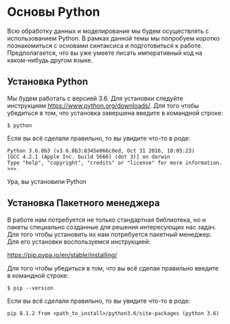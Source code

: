 # Основы Python

Всю обработку данных и моделирование мы будем осуществлять с использованием Python. В рамках данной темы мы попробуем коротко познакомиться с основами синтаксиса и подготовиться к работе. Предполагается, что вы уже умеете писать императивный код на каком-нибудь другом языке.

## Установка Python
Мы будем работать с версией 3.6. Для установки следуйте инструкциям https://www.python.org/downloads/. Для того чтобы убедиться в том, что установка завершена введите в командной строке:

`$ python`

Если вы всё сделали правильно, то вы увидите что-то в роде:

```
Python 3.6.0b3 (v3.6.0b3:8345e066c0ed, Oct 31 2016, 18:05:23) 
[GCC 4.2.1 (Apple Inc. build 5666) (dot 3)] on darwin
Type "help", "copyright", "credits" or "license" for more information.
>>>
```

Ура, вы установили Python

## Установка Пакетного менеджера
В работе нам потребуется не только стандартная библиотека, но и пакеты специально созданные для решения интересующих нас задач. Для того чтобы установить их нам потребуется пакетный менеджер. Для его установки воспользуемся инструкцией:

https://pip.pypa.io/en/stable/installing/

Для того чтобы убедиться в том, что вы всё сделаи правильно введите в командной строке:

`$ pip --version`

Если вы всё сделали правильно, то вы увидите что-то в роде:

```pip 8.1.2 from <path_to_install>/python3.6/site-packages (python 3.6)```
